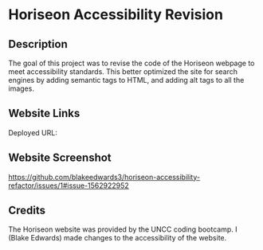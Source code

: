 # Horiseon Accessibility Revision

## Description

The goal of this project was to revise the code of the Horiseon webpage to meet accessibility standards. This better optimized the site for search engines by adding semantic tags to HTML, and adding alt tags to all the images.

## Website Links

Deployed URL: 

## Website Screenshot

https://github.com/blakeedwards3/horiseon-accessibility-refactor/issues/1#issue-1562922952


## Credits

The Horiseon website was provided by the UNCC coding bootcamp. I (Blake Edwards) made changes to the accessibility of the website.

